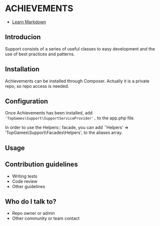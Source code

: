 # ACHIEVEMENTS

<images>

* [Learn Markdown](https://bitbucket.org/tutorials/markdowndemo)

## Introducion

Support consists of a series of useful classes to easy development and the use of best practices and patterns.

## Installation

Achievements can be installed through Composer. Actually it is a private repo, so repo access is needed.

## Configuration

Once Achievements has been installed, add `'TopGames\Support\SupportServiceProvider',` to the app.php file.

In order to use the Helpers:: facade, you can add `'Helpers' => 'TopGames\Support\Facades\Helpers', to the aliases array.

## Usage





## Contribution guidelines

* Writing tests
* Code review
* Other guidelines

## Who do I talk to?

* Repo owner or admin
* Other community or team contact
